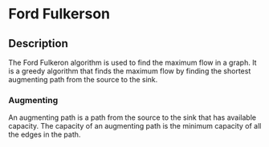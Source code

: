 # Ford Fulkerson

## Description
The Ford Fulkeron algorithm is used to find the maximum flow in a graph. It is a greedy algorithm that finds the maximum flow by finding the shortest augmenting path from the source to the sink. 
### Augmenting
An augmenting path is a path from the source to the sink that has available capacity. The capacity of an augmenting path is the minimum capacity of all the edges in the path.